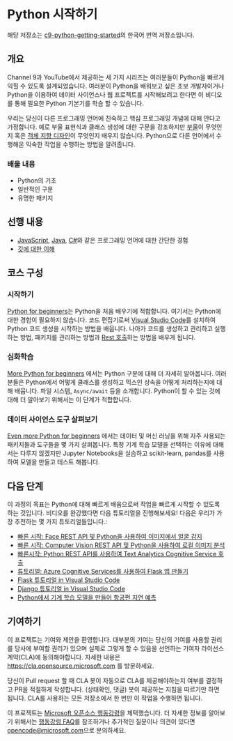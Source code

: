 # Python 시작하기

해당 저장소는 [c9-python-getting-started](https://github.com/microsoft/c9-python-getting-started)의 한국어 번역 저장소입니다.

## 개요

Channel 9과 YouTube에서 제공하는 세 가지 시리즈는 여러분들이 Python을 빠르게 익힐 수 있도록 설계되었습니다. 여러분이 Python을 배워보고 싶은 초보 개발자이거나 Python을 이용하여 데이터 사이언스나 웹 프로젝트를 시작해보려고 한다면 이 비디오를 통해 필요한 Python 기본기를 학습 할 수 있습니다.

우리는 당신이 다른 프로그래밍 언어에 친숙하고 핵심 프로그래밍 개념에 대해 안다고 가정합니다. 예로 부울 표현식과 클래스 생성에 대한 구문을 강조하지만 [부울](https://en.wikipedia.org/wiki/Boolean_data_type)이 무엇인지 혹은 [객체 지향 디자인](https://en.wikipedia.org/wiki/Object-oriented_design)이 무엇인지 배우지 않습니다. Python으로 다른 언어에서 수행해온 익숙한 작업을 수행하는 방법을 알려줍니다.

### 배울 내용

- Python의 기초
- 일반적인 구문
- 유명한 패키지

## 선행 내용

- [JavaScript](https://www.edx.org/course/javascript-introduction), [Java](https://www.java.com), [C#](https://docs.microsoft.com/dotnet/csharp/)와 같은 프로그래밍 언어에 대한 간단한 경험
- [깃에 대한 이해](https://git-scm.com/book/en/v1/Getting-Started)

## 코스 구성

### 시작하기

[Python for beginners](https://aka.ms/pythonbeginnerseries)는 Python을 처음 배우기에 적합합니다. 여기서는 Python에 대한 경험이 필요하지 않습니다. 코드 편집기로써 [Visual Studio Code](https://code.visualstudio.com?WT.mc_id=python-c9-niner)를 설치하여 Python 코드 생성을 시작하는 방법을 배웁니다. 나아가 코드를 생성하고 관리하고 실행하는 방법, 패키지를 관리하는 방법과 [Rest 호출](https://en.wikipedia.org/wiki/Representational_state_transfer)하는 방법을 배우게 됩니다.

### 심화학습

[More Python for beginners](https://aka.ms/morepython) 에서는 Python 구문에 대해 더 자세히 알아봅니다. 여러분들은 Python에서 어떻게 클래스를 생성하고 믹스인 상속을 어떻게 처리하는지에 대해 배웁니다. 파일 시스템, `Async/await` 등을 소개합니다. Python이 할 수 있는 것에 대해 더 알아보기 위해서는 이 단계가 적합합니다.

### 데이터 사이언스 도구 살펴보기

[Even more Python for beginners](https://aka.ms/evenmorepython) 에서는 데이터 및 머신 러닝을 위해 자주 사용되는 패키지들과 도구들을 몇 가지 살펴봅니다. 특정 기계 학습 모델을 선택하는 이유에 대해서는 다루지 않겠지만 Jupyter Notebooks을 실습하고 scikit-learn, pandas를 사용하여 모델을 만들고 테스트 해봅니다.


## 다음 단계

이 과정의 목표는 Python에 대해 빠르게 배움으로써 작업을 빠르게 시작할 수 있도록 하는 것입니다. 비디오를 완강했다면 다음 튜토리얼을 진행해보세요! 다음은 우리가 가장 추천하는 몇 가지 튜토리얼들입니다.:

- [빠른 시작: Face REST API 및 Python을 사용하여 이미지에서 얼굴 감지](https://docs.microsoft.com/azure/cognitive-services/face/QuickStarts/Python?WT.mc_id=python-c9-niner?WT.mc_id=python-c9-niner)
- [빠른 시작: Computer Vision REST API 및 Python을 사용하여 로컬 이미지 분석](https://docs.microsoft.com/azure/cognitive-services/computer-vision/quickstarts/python-disk?WT.mc_id=python-c9-niner?WT.mc_id=python-c9-niner)
- [빠른시작: Python REST API를 사용하여 Text Analytics Cognitive Service 호출](https://docs.microsoft.com/azure/cognitive-services/Text-Analytics/quickstarts/python?WT.mc_id=python-c9-niner?WT.mc_id=python-c9-niner)
- [튜토리얼: Azure Cognitive Services를 사용하여 Flask 앱 만들기](https://docs.microsoft.com/azure/cognitive-services/translator/tutorial-build-flask-app-translation-synthesis?WT.mc_id=python-c9-niner)
- [Flask 튜토리얼 in Visual Studio Code](https://code.visualstudio.com/docs/python/tutorial-flask?WT.mc_id=python-c9-niner)
- [Django 튜토리얼 in Visual Studio Code](https://code.visualstudio.com/docs/python/tutorial-django?WT.mc_id=python-c9-niner)
- [Python에서 기계 학습 모델을 만들어 항공편 지연 예측](https://docs.microsoft.com/learn/modules/predict-flight-delays-with-python?WT.mc_id=python-c9-niner)

## 기여하기

이 프로젝트는 기여와 제안을 환영합니다. 대부분의 기여는 당신의 기여를 사용할 권리를 당사에 부여할 권리가 있으며 실제로 그렇게 할 수 있음을 선언하는 기여자 라이선스 계약(CLA)에 동의해야합니다. 자세한 내용은 https://cla.opensource.microsoft.com 를 방문하세요.


당신이 Pull request 할 때 CLA 봇이 자동으로 CLA를 제공해야하는지 여부를 결정하고 PR을 적절하게 작성합니다. (상태확인, 댓글) 봇이 제공하는 지침을 따르기만 하면 됩니다. CLA를 사용하는 모든 저장소에서 한 번만 이 작업을 수행하면 됩니다.

이 프로젝트는 [Microsoft 오픈소스 행동강령](https://opensource.microsoft.com/codeofconduct/)을 체택했습니다. 더 자세한 정보를 알아보기 위해서는 [행동강령 FAQ](https://opensource.microsoft.com/codeofconduct/faq/)를 참조하거나 추가적인 질문이나 의견이 있다면 [opencode@microsoft.com](mailto:opencode@microsoft.com)으로 문의하세요.
